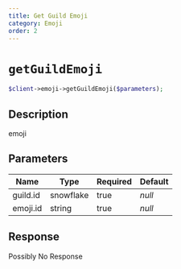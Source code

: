 ```yaml
---
title: Get Guild Emoji
category: Emoji
order: 2
---
```


# `getGuildEmoji`

```php
$client->emoji->getGuildEmoji($parameters);
```

## Description

emoji

## Parameters


Name | Type | Required | Default
--- | --- | --- | ---
guild.id | snowflake | true | *null*
emoji.id | string | true | *null*

## Response

Possibly No Response

